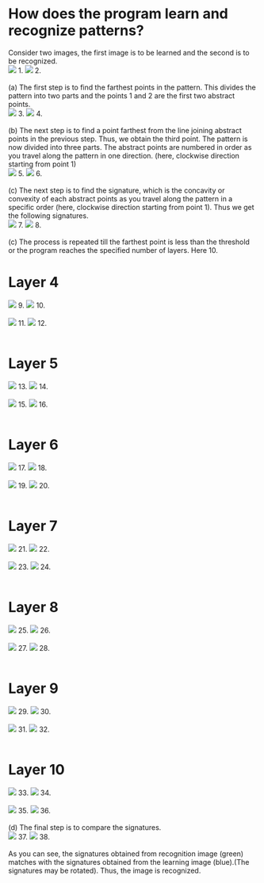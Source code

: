 # How does the program learn and recognize patterns?<br>
Consider two images, the first image is to be learned and the second is to be recognized. <br>
<img src="sign-images/s.png"></img>&nbsp;1.&nbsp;<img src="sign-images/s-ripple.png"></img>&nbsp;2.
<br><br>
(a) The first step is to find the farthest points in the pattern. This divides the pattern into two parts and the points 1 and 2 are the first two abstract points.<br>
<img src="sign-images/learn/s2.png"></img>&nbsp;3.&nbsp;<img src="sign-images/recognize/s-ripple2.png"></img>&nbsp;4.
<br><br>
(b) The next step is to find a point farthest from the line joining abstract points in the previous step. Thus, we obtain the third point. The pattern is now divided into three parts. The abstract points are numbered in order as you travel along the pattern in one direction. (here, clockwise direction starting from point 1)<br>
<img src="sign-images/learn/s3.png"></img>&nbsp;5.&nbsp;<img src="sign-images/recognize/s-ripple3.png"></img>&nbsp;6.
<br><br>
(c) The next step is to find the signature, which is the concavity or convexity of each abstract points as you travel along the pattern in a specific order (here, clockwise direction starting from point 1).
Thus we get the following signatures.<br>
<img src="sign-images/learn/s3-sign-join.png"></img>&nbsp;7.&nbsp;<img src="sign-images/recognize/s-ripple3-sign-join.png"></img>&nbsp;8.
<br><br>
(c) The process is repeated till the farthest point is less than the threshold or the program reaches the specified number of layers. Here 10.<br>
# Layer 4
<img src="sign-images/learn/s4.png"></img>&nbsp;9.&nbsp;<img src="sign-images/recognize/s-ripple4.png"></img>&nbsp;10.
<br><br>
<img src="sign-images/learn/s4-sign-join.png"></img>&nbsp;11.&nbsp;<img src="sign-images/recognize/s-ripple4-sign-join.png"></img>&nbsp;12.
<br><br>
# Layer 5
<img src="sign-images/learn/s5.png"></img>&nbsp;13.&nbsp;<img src="sign-images/recognize/s-ripple5.png"></img>&nbsp;14.
<br><br>
<img src="sign-images/learn/s5-sign-join.png"></img>&nbsp;15.&nbsp;<img src="sign-images/recognize/s-ripple5-sign-join.png"></img>&nbsp;16.
<br><br>
# Layer 6
<img src="sign-images/learn/s6.png"></img>&nbsp;17.&nbsp;<img src="sign-images/recognize/s-ripple6.png"></img>&nbsp;18.
<br><br>
<img src="sign-images/learn/s6-sign-join.png"></img>&nbsp;19.&nbsp;<img src="sign-images/recognize/s-ripple6-sign-join.png"></img>&nbsp;20.
<br><br>
# Layer 7
<img src="sign-images/learn/s7.png"></img>&nbsp;21.&nbsp;<img src="sign-images/recognize/s-ripple7.png"></img>&nbsp;22.
<br><br>
<img src="sign-images/learn/s7-sign-join.png"></img>&nbsp;23.&nbsp;<img src="sign-images/recognize/s-ripple7-sign-join.png"></img>&nbsp;24.
<br><br>
# Layer 8
<img src="sign-images/learn/s8.png"></img>&nbsp;25.&nbsp;<img src="sign-images/recognize/s-ripple8.png"></img>&nbsp;26.
<br><br>
<img src="sign-images/learn/s8-sign-join.png"></img>&nbsp;27.&nbsp;<img src="sign-images/recognize/s-ripple8-sign-join.png"></img>&nbsp;28.
<br><br>
# Layer 9
<img src="sign-images/learn/s9.png"></img>&nbsp;29.&nbsp;<img src="sign-images/recognize/s-ripple9.png"></img>&nbsp;30.
<br><br>
<img src="sign-images/learn/s9-sign-join.png"></img>&nbsp;31.&nbsp;<img src="sign-images/recognize/s-ripple9-sign-join.png"></img>&nbsp;32.
<br><br>
# Layer 10
<img src="sign-images/learn/s10.png"></img>&nbsp;33.&nbsp;<img src="sign-images/recognize/s-ripple10.png"></img>&nbsp;34.
<br><br>
<img src="sign-images/learn/s10-sign-join.png"></img>&nbsp;35.&nbsp;<img src="sign-images/recognize/s-ripple10-sign-join.png"></img>&nbsp;36.
<br><br>
(d) The final step is to compare the signatures.<br>
<img src="sign-images/learn/sign-learn.png"></img>&nbsp;37.&nbsp;<img src="sign-images/recognize/recognize-sign.png"></img>&nbsp;38.
<br><br>
As you can see, the signatures obtained from recognition image (green) matches with the signatures obtained from the learning image (blue).(The signatures may be rotated).
Thus, the image is recognized.
